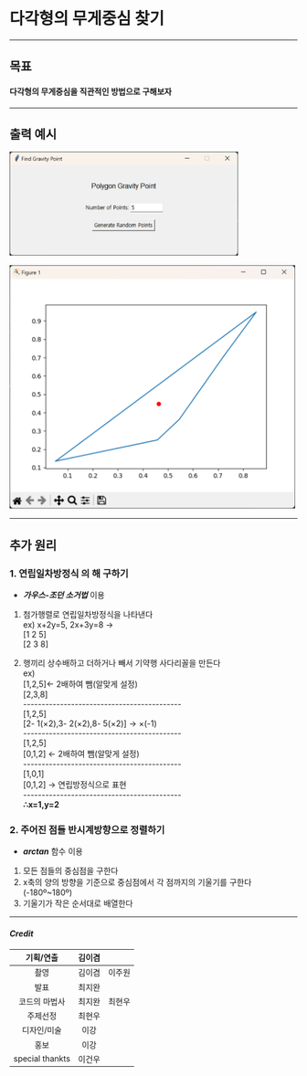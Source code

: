 # 다각형의 무게중심 찾기
- - -
## 목표
#### 다각형의 무게중심을 직관적인 방법으로 구해보자
- - -
## 출력 예시
<img src="출력예시1.png" width="400"></img>

<img src="출력예시2.png" width="500"></img>
- - -
## 추가 원리
### 1. __연립일차방정식__ 의 해 구하기
- __*가우스-조던 소거법*__ 이용

1. 첨가행렬로 연립일차방정식을 나타낸다
<br>ex) x+2y=5, 2x+3y=8 →
<br>[1 2 5]
<br>[2 3 8]

2. 행끼리 상수배하고 더하거나 빼서 기약행 사다리꼴을 만든다
<br>ex)
<br>[1,2,5]← 2배하여 뺌(알맞게 설정)
<br>[2,3,8]
<br>-------------------------------------------
<br>[1,2,5]
<br>[2- 1(×2),3- 2(×2),8- 5(×2)] → ×(-1)
<br>-------------------------------------------
<br>[1,2,5]
<br>[0,1,2] ← 2배하여 뺌(알맞게 설정)
<br>-------------------------------------------
<br>[1,0,1]
<br>[0,1,2] → 연립방정식으로 표현
<br>-------------------------------------------
<br>__∴x=1,y=2__

### 2. 주어진 점들 반시계방향으로 정렬하기
- __*arctan*__ 함수 이용

1. 모든 점들의 중심점을 구한다
2. x축의 양의 방향을 기준으로 중심점에서 각 점까지의 기울기를 구한다
<br>(-180º~180º)
3. 기울기가 작은 순서대로 배열한다
- - -
#### _Credit_
| 기획/연출                   | 김이겸        |     |
|-------------------------|------------|-----|
| <center>촬영</center>     | 김이겸        | 이주원 |
| <center>발표</center>              | 최지완        |     |
| <center>코드의 마법사</center>         | 최지완        | 최현우 |
| <center>주제선정</center>            | 최현우        |     |
| <center>디자인/미술</center>          | <center>이강</center> |     |
| <center>홍보</center>              | <center>이강</center> |     |
| <center>special thankts</center> | 이건우        |     |
